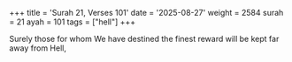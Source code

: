 +++
title = 'Surah 21, Verses 101'
date = '2025-08-27'
weight = 2584
surah = 21
ayah = 101
tags = ["hell"]
+++

Surely those for whom We have destined the finest reward will be kept far away from Hell,